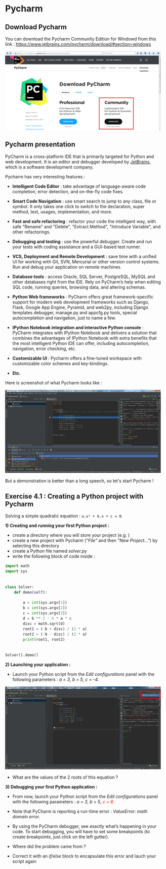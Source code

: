 # Pycharm

## Download Pycharm

You can download the Pycharm Community Edition for Windowd from this link : https://www.jetbrains.com/pycharm/download/#section=windows

![python-download](../../../images/python-download.png)


## Pycharm presentation

PyCharm is a cross-platform IDE that is primarily targeted for Python and web development. It is an editor and debugger developed by [JetBrains](https://www.jetbrains.com/), which is a software development company.

Pycharm has very interesting features :

- **Intelligent Code Editor** : take advantage of language-aware code completion, error detection, and on-the-fly code fixes.

- **Smart Code Navigation** : use smart search to jump to any class, file or symbol. It only takes one click to switch to the declaration, super method, test, usages, implementation, and more.

- **Fast and safe refactoring** : refactor your code the intelligent way, with safe "Rename" and "Delete", "Extract Method", "Introduce Variable", and other refactorings.

- **Debugging and testing** : use the powerful debugger. Create and run your tests with coding assistance and a GUI-based test runner.

- **VCS, Deployment and Remote Development** : save time with a unified UI for working with Git, SVN, Mercurial or other version control systems. Run and debug your application on remote machines.

- **Database tools** : access Oracle, SQL Server, PostgreSQL, MySQL and other databases right from the IDE. Rely on PyCharm’s help when editing SQL code, running queries, browsing data, and altering schemas.

- **Python Web frameworks** : PyCharm offers great framework-specific support for modern web development frameworks such as Django, Flask, Google App Engine, Pyramid, and web2py, including Django templates debugger, manage.py and appcfg.py tools, special autocompletion and navigation, just to name a few.

- **IPython Notebook integration and interactive Python console** : PyCharm integrates with IPython Notebook and delivers a solution that combines the advantages of IPython Notebook with extra benefits that the most intelligent Python IDE can offer, including autocompletion, navigation, error checking, etc.

- **Customizable UI** : Pycharm offers a fine-tuned workspace with customizable color schemes and key-bindings.

- **Etc.**

Here is screenshot of what Pycharm looks like :

![pycharm-presentation](../../../images/pycharm-presentation.png)

But a demonstration is better than a long speech, so let's start Pycharm !


## Exercise 4.1 : Creating a Python project with Pycharm

Solving a simple quadratic equation : `a.x² + b.x + c = 0`.

**1) Creating and running your first Python project :**

- create a directory where you will store your project (e.g. )
- create a new project with Pycharm (*"File"* and then *"New Project..."*) by selecting this directory
- create a Python file named *solver.py*
- write the following block of code inside :

```python
import math
import sys


class Solver:
    def demo(self):

        a = int(sys.argv[1])
        b = int(sys.argv[2])
        c = int(sys.argv[3])
        d = b ** 2 - 4 * a * c
        disc = math.sqrt(d)
        root1 = (-b + disc) / (2 * a)
        root2 = (-b - disc) / (2 * a)
        print(root1, root2)


Solver().demo()
```

**2) Launching your application :**

- Launch your Python script from the *Edit configurations* panel with the following parameters : *a = 3*, *b = 5*, *c = -4*.

![pycharm-edit-configurations](../../../images/pycharm-edit-configurations.png)

- What are the values of the 2 roots of this equation ?

**3) Debugging your first Python application :**

- From now, launch your Python script from the *Edit configurations* panel with the following parameters : *a = 3*, *b = 5*, <span style="color:red">*c = 6*<span>.

- Note that PyCharm is reporting a run-time error : *ValueError: math domain error*.

- By using the PyCharm debugger, see exactly what’s happening in your code. To start debugging, you will have to set some breakpoints (to create breakpoints, just click on the left gutter).

- Where did the problem came from ?

- Correct it with an *if/else* block to encapsulate this error and lauch your script again
